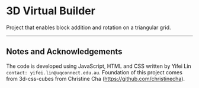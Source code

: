 3D Virtual Builder
=====
Project that enables block addition and rotation on a triangular grid. 

----
## Notes and Acknowledgements
The code is developed using JavaScript, HTML and CSS written by Yifei Lin `contact: yifei.lin@uqconnect.edu.au`. Foundation of this project comes from 3d-css-cubes from Christine Cha (https://github.com/christinecha). 
